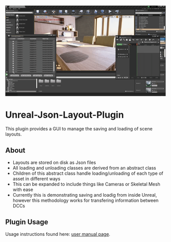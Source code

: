 ![](Images/jenga.gif)
# Unreal-Json-Layout-Plugin

This plugin provides a GUI to manage the saving and loading of scene layouts.

## About

- Layouts are stored on disk as Json files
- All loading and unloading classes are derived from an abstract class
- Children of this abstract class handle loading/unloading of each type of asset in different ways
- This can be expanded to include things like Cameras or Skeletal Mesh with ease
- Currently this is demonstrating saving and loadig from inside Unreal, however this methodology works for transfering information between DCCs

## Plugin Usage
Usage instructions found here: [user manual page](USAGE.md).
